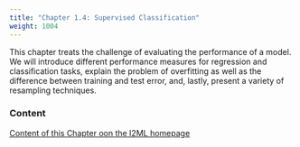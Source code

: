 ```yaml
---
title: "Chapter 1.4: Supervised Classification"
weight: 1004
---
```

This chapter treats the challenge of evaluating the performance of a model. We will introduce different performance measures for regression and classification tasks, explain the problem of overfitting as well as the difference between training and test error, and, lastly, present a variety of resampling techniques.

<!--more-->

### Content

[Content of this Chapter oon the I2ML homepage](https://slds-lmu.github.io/i2ml/chapters/04_evaluation/)